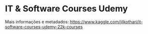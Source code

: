 # IT & Software Courses Udemy

Mais informações e metadados: https://www.kaggle.com/jilkothari/it-software-courses-udemy-22k-courses
